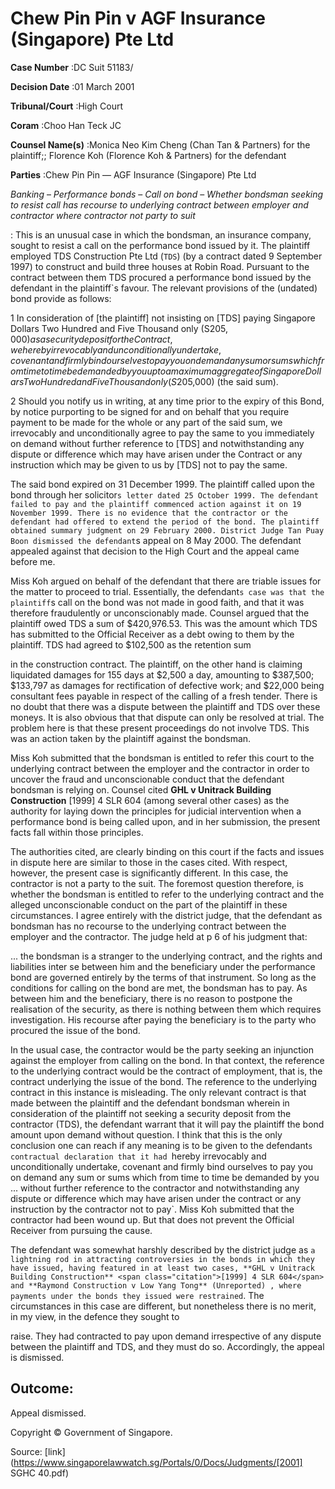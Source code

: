 # Chew Pin Pin v AGF Insurance (Singapore) Pte Ltd 



**Case Number** :DC Suit 51183/ 

**Decision Date** :01 March 2001 

**Tribunal/Court** :High Court 

**Coram** :Choo Han Teck JC 

**Counsel Name(s)** :Monica Neo Kim Cheng (Chan Tan & Partners) for the plaintiff;; Florence Koh (Florence Koh & Partners) for the defendant 

**Parties** :Chew Pin Pin — AGF Insurance (Singapore) Pte Ltd 

_Banking_ – _Performance bonds_ – _Call on bond_ – _Whether bondsman seeking to resist call has recourse to underlying contract between employer and contractor where contractor not party to suit_ 

: This is an unusual case in which the bondsman, an insurance company, sought to resist a call on the performance bond issued by it. The plaintiff employed TDS Construction Pte Ltd (`TDS`) (by a contract dated 9 September 1997) to construct and build three houses at Robin Road. Pursuant to the contract between them TDS procured a performance bond issued by the defendant in the plaintiff`s favour. The relevant provisions of the (undated) bond provide as follows: 

 1 In consideration of [the plaintiff] not insisting on [TDS] paying Singapore Dollars Two Hundred and Five Thousand only (S$205,000) as a security deposit for the Contract, we hereby irrevocably and unconditionally undertake, covenant and firmly bind ourselves to pay you on demand any sum or sums which from time to time be demanded by you up to a maximum aggregate of Singapore Dollars Two Hundred and Five Thousand only (S$205,000) (the said sum). 

 2 Should you notify us in writing, at any time prior to the expiry of this Bond, by notice purporting to be signed for and on behalf that you require payment to be made for the whole or any part of the said sum, we irrevocably and unconditionally agree to pay the same to you immediately on demand without further reference to [TDS] and notwithstanding any dispute or difference which may have arisen under the Contract or any instruction which may be given to us by [TDS] not to pay the same. 

The said bond expired on 31 December 1999. The plaintiff called upon the bond through her solicitor`s letter dated 25 October 1999. The defendant failed to pay and the plaintiff commenced action against it on 19 November 1999. There is no evidence that the contractor or the defendant had offered to extend the period of the bond. The plaintiff obtained summary judgment on 29 February 2000. District Judge Tan Puay Boon dismissed the defendant`s appeal on 8 May 2000. The defendant appealed against that decision to the High Court and the appeal came before me. 

Miss Koh argued on behalf of the defendant that there are triable issues for the matter to proceed to trial. Essentially, the defendant`s case was that the plaintiff`s call on the bond was not made in good faith, and that it was therefore fraudulently or unconscionably made. Counsel argued that the plaintiff owed TDS a sum of $420,976.53. This was the amount which TDS has submitted to the Official Receiver as a debt owing to them by the plaintiff. TDS had agreed to $102,500 as the retention sum 


in the construction contract. The plaintiff, on the other hand is claiming liquidated damages for 155 days at $2,500 a day, amounting to $387,500; $133,797 as damages for rectification of defective work; and $22,000 being consultant fees payable in respect of the calling of a fresh tender. There is no doubt that there was a dispute between the plaintiff and TDS over these moneys. It is also obvious that that dispute can only be resolved at trial. The problem here is that these present proceedings do not involve TDS. This was an action taken by the plaintiff against the bondsman. 

Miss Koh submitted that the bondsman is entitled to refer this court to the underlying contract between the employer and the contractor in order to uncover the fraud and unconscionable conduct that the defendant bondsman is relying on. Counsel cited **GHL v Unitrack Building Construction** <span class="citation">[1999] 4 SLR 604</span> (among several other cases) as the authority for laying down the principles for judicial intervention when a performance bond is being called upon, and in her submission, the present facts fall within those principles. 

The authorities cited, are clearly binding on this court if the facts and issues in dispute here are similar to those in the cases cited. With respect, however, the present case is significantly different. In this case, the contractor is not a party to the suit. The foremost question therefore, is whether the bondsman is entitled to refer to the underlying contract and the alleged unconscionable conduct on the part of the plaintiff in these circumstances. I agree entirely with the district judge, that the defendant as bondsman has no recourse to the underlying contract between the employer and the contractor. The judge held at p 6 of his judgment that: 

 ... the bondsman is a stranger to the underlying contract, and the rights and liabilities inter se between him and the beneficiary under the performance bond are governed entirely by the terms of that instrument. So long as the conditions for calling on the bond are met, the bondsman has to pay. As between him and the beneficiary, there is no reason to postpone the realisation of the security, as there is nothing between them which requires investigation. His recourse after paying the beneficiary is to the party who procured the issue of the bond. 

In the usual case, the contractor would be the party seeking an injunction against the employer from calling on the bond. In that context, the reference to the underlying contract would be the contract of employment, that is, the contract underlying the issue of the bond. The reference to the underlying contract in this instance is misleading. The only relevant contract is that made between the plaintiff and the defendant bondsman wherein in consideration of the plaintiff not seeking a security deposit from the contractor (TDS), the defendant warrant that it will pay the plaintiff the bond amount upon demand without question. I think that this is the only conclusion one can reach if any meaning is to be given to the defendant`s contractual declaration that it had `hereby irrevocably and unconditionally undertake, covenant and firmly bind ourselves to pay you on demand any sum or sums which from time to time be demanded by you ... without further reference to the contractor and notwithstanding any dispute or difference which may have arisen under the contract or any instruction by the contractor not to pay`. Miss Koh submitted that the contractor had been wound up. But that does not prevent the Official Receiver from pursuing the cause. 

The defendant was somewhat harshly described by the district judge as `a lightning rod in attracting controversies in the bonds in which they have issued, having featured in at least two cases, **GHL v Unitrack Building Construction** <span class="citation">[1999] 4 SLR 604</span> and **Raymond Construction v Low Yang Tong** (Unreported) , where payments under the bonds they issued were restrained`. The circumstances in this case are different, but nonetheless there is no merit, in my view, in the defence they sought to 


raise. They had contracted to pay upon demand irrespective of any dispute between the plaintiff and TDS, and they must do so. Accordingly, the appeal is dismissed. 

## Outcome: 

Appeal dismissed. 

 Copyright © Government of Singapore. 


Source: [link](https://www.singaporelawwatch.sg/Portals/0/Docs/Judgments/[2001] SGHC 40.pdf)
